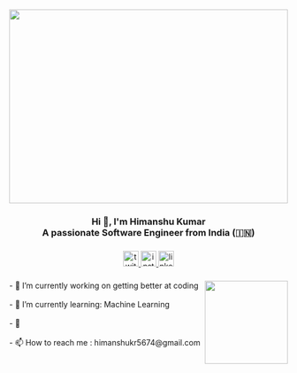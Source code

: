 

###

<div align="center">
  <img height="350" width="100%" src="https://mir-s3-cdn-cf.behance.net/project_modules/hd/228735137119811.62054724baf0b.gif"  />
</div>

###

<h3 align="center">Hi 👋, I'm Himanshu Kumar<br>A passionate Software Engineer from India (🇮🇳)</h3>

###

<div align="center">
  <a href="https://x.com/iwnl_himanshu" target="_blank">
    <img src="https://img.shields.io/static/v1?message=Twitter&logo=twitter&label=&color=1DA1F2&logoColor=white&labelColor=&style=for-the-badge" height="28" alt="twitter logo"  />
  </a>
  <a href="https://www.instagram.com/_himanshu.1721/?next=%2F" target="_blank">
    <img src="https://img.shields.io/static/v1?message=Instagram&logo=instagram&label=&color=E4405F&logoColor=white&labelColor=&style=for-the-badge" height="28" alt="instagram logo"  />
  </a>
  <a href="www.linkedin.com/in/himanshu32" target="_blank">
    <img src="https://img.shields.io/static/v1?message=LinkedIn&logo=linkedin&label=&color=0077B5&logoColor=white&labelColor=&style=for-the-badge" height="28" alt="linkedin logo"  />
  </a>
</div>

###

###

<img align="right" height="150" src="https://media2.giphy.com/media/RbDKaczqWovIugyJmW/giphy.gif?cid=ecf05e47i9m6ioojn0mf1eoget28q5ptrm4lx4ec64syfaba&ep=v1_gifs_search&rid=giphy.gif&ct=g"  />

###

<p align="left">- 🔭 I’m currently working on getting better at coding<br><br>- 🌱 I’m currently learning: Machine Learning<br><br>- 💬 <br><br>- 📫 How to reach me : himanshukr5674@gmail.com</p>

###

<br clear="both">



###

<div align="center">

</div>

###
